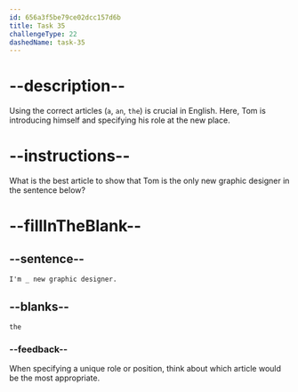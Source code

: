 ```yaml
---
id: 656a3f5be79ce02dcc157d6b
title: Task 35
challengeType: 22
dashedName: task-35
---
```


# --description--

Using the correct articles (`a`, `an`, `the`) is crucial in English. Here, Tom is introducing himself and specifying his role at the new place.

# --instructions--

What is the best article to show that Tom is the only new graphic designer in the sentence below?

# --fillInTheBlank--

## --sentence--

`I'm _ new graphic designer.`

## --blanks--

`the`

### --feedback--

When specifying a unique role or position, think about which article would be the most appropriate.
